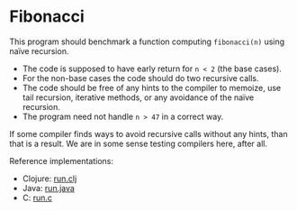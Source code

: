 # Fibonacci

This program should benchmark a function computing `fibonacci(n)` using naïve recursion.
* The code is supposed to have early return for `n < 2` (the base cases).
* For the non-base cases the code should do two recursive calls.
* The code should be free of any hints to the compiler to memoize, use tail recursion,
  iterative methods, or any avoidance of the naïve recursion.
* The program need not handle `n > 47` in a correct way. 

If some compiler finds ways to avoid recursive calls without any hints, than that is a result. We are in some sense testing compilers here, after all.

Reference implementations:
* Clojure: [run.clj](clojure/run.clj)
* Java: [run.java](jvm/run.java)
* C: [run.c](c/run.c)
